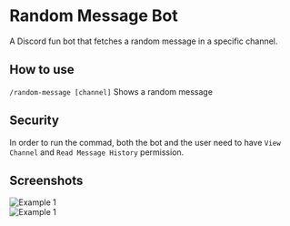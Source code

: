# Random Message Bot
A Discord fun bot that fetches a random message in a specific channel.

## How to use
`/random-message [channel]` Shows a random message

## Security
In order to run the commad, both the bot and the user need to have `View Channel` and `Read Message History` permission.

## Screenshots
![Example 1](https://i.imgur.com/8tSHois.png)\
![Example 1](https://i.imgur.com/vLjThqW.png)
